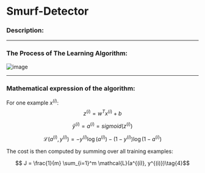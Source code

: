 # Smurf-Detector

### Description:

<hr>

### The Process of The Learning Algorithm:

![image](https://github.com/shehabomar/Smurf-Detector/assets/68251508/c8e922aa-56b5-4a0c-99f4-c945e487ddb9)

<hr>

### Mathematical expression of the algorithm:

For one example $x^{(i)}$:
$$z^{(i)} = w^T x^{(i)} + b \tag{1}$$

$$\hat{y}^{(i)} = a^{(i)} = sigmoid(z^{(i)})\tag{2}$$ 

$$ \mathcal{L}(a^{(i)}, y^{(i)}) =  - y^{(i)}  \log(a^{(i)}) - (1-y^{(i)} )  \log(1-a^{(i)})\tag{3}$$

The cost is then computed by summing over all training examples:

$$ J = \frac{1}{m} \sum_{i=1}^m \mathcal{L}(a^{(i)}, y^{(i)})\tag{4}$$
